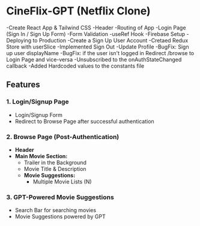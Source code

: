 # CineFlix-GPT (Netflix Clone)
   -Create React App & Tailwind CSS
   -Header
   -Routing of App
   -Login Page (Sign In / Sign Up Form)
   -Form Validation
   -useRef Hook
   -Firebase Setup
   -Deploying to Production
   -Create a Sign Up User Account
   -Cretaed Redux Store with userSlice
   -Implemented Sign Out
   -Update Profile
   -BugFix: Sign up user displayName
   -BugFix: if the user isn't logged in Redirect /browse to Login Page and vice-versa
   -Unsubscribed to the onAuthStateChanged callback
   -Added Hardcoded values to the constants file

## Features

### 1. **Login/Signup Page**
   - Login/Signup Form
   - Redirect to Browse Page after successful authentication

### 2. **Browse Page (Post-Authentication)**
   - **Header**
   - **Main Movie Section:**
     - Trailer in the Background
     - Movie Title & Description
     - **Movie Suggestions:**
       - Multiple Movie Lists (N)

### 3. **GPT-Powered Movie Suggestions**
   - Search Bar for searching movies
   - Movie Suggestions powered by GPT

